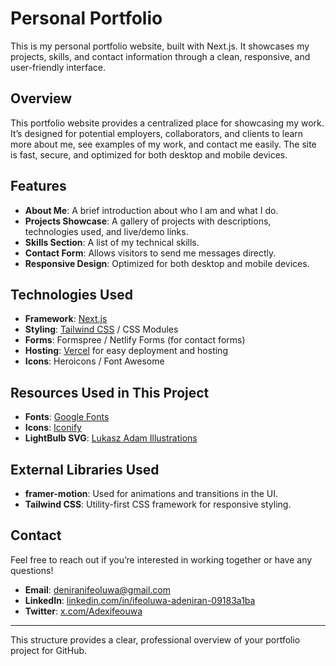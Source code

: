 

# Personal Portfolio

This is my personal portfolio website, built with Next.js. It showcases my projects, skills, and contact information through a clean, responsive, and user-friendly interface.

## Overview

This portfolio website provides a centralized place for showcasing my work. It’s designed for potential employers, collaborators, and clients to learn more about me, see examples of my work, and contact me easily. The site is fast, secure, and optimized for both desktop and mobile devices.

## Features

- **About Me**: A brief introduction about who I am and what I do.
- **Projects Showcase**: A gallery of projects with descriptions, technologies used, and live/demo links.
- **Skills Section**: A list of my technical skills.
- **Contact Form**: Allows visitors to send me messages directly.
- **Responsive Design**: Optimized for both desktop and mobile devices.

## Technologies Used

- **Framework**: [Next.js](https://nextjs.org/)
- **Styling**: [Tailwind CSS](https://tailwindcss.com/) / CSS Modules
- **Forms**: Formspree / Netlify Forms (for contact forms)
- **Hosting**: [Vercel](https://vercel.com/) for easy deployment and hosting
- **Icons**: Heroicons / Font Awesome

## Resources Used in This Project

- **Fonts**: [Google Fonts](https://fonts.google.com/)
- **Icons**: [Iconify](https://iconify.design/)
- **LightBulb SVG**: [Lukasz Adam Illustrations](https://lukaszadam.com/illustrations)

## External Libraries Used

- **framer-motion**: Used for animations and transitions in the UI.
- **Tailwind CSS**: Utility-first CSS framework for responsive styling.

## Contact

Feel free to reach out if you’re interested in working together or have any questions!

- **Email**: deniranifeoluwa@gmail.com
- **LinkedIn**: [linkedin.com/in/ifeoluwa-adeniran-09183a1ba](https://www.linkedin.com/in/ifeoluwa-adeniran-09183a1ba)
- **Twitter**: [x.com/Adexifeouwa](https://x.com/Adexifeouwa)

--- 

This structure provides a clear, professional overview of your portfolio project for GitHub.
